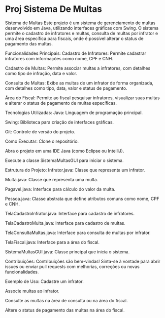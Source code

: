 # Proj Sistema De Multas

Sistema de Multas
Este projeto é um sistema de gerenciamento de multas desenvolvido em Java, utilizando interfaces gráficas com Swing. O sistema permite o cadastro de infratores e multas, consulta de multas por infrator e uma área específica para fiscais, onde é possível alterar o status de pagamento das multas.

Funcionalidades Principais:
Cadastro de Infratores: Permite cadastrar infratores com informações como nome, CPF e CNH.

Cadastro de Multas: Permite associar multas a infratores, com detalhes como tipo de infração, data e valor.

Consulta de Multas: Exibe as multas de um infrator de forma organizada, com detalhes como tipo, data, valor e status de pagamento.

Área do Fiscal: Permite ao fiscal pesquisar infratores, visualizar suas multas e alterar o status de pagamento de multas específicas.

Tecnologias Utilizadas:
Java: Linguagem de programação principal.

Swing: Biblioteca para criação de interfaces gráficas.

Git: Controle de versão do projeto.

Como Executar:
Clone o repositório.

Abra o projeto em uma IDE Java (como Eclipse ou IntelliJ).

Execute a classe SistemaMultasGUI para iniciar o sistema.

Estrutura do Projeto:
Infrator.java: Classe que representa um infrator.

Multa.java: Classe que representa uma multa.

Pagavel.java: Interface para cálculo do valor da multa.

Pessoa.java: Classe abstrata que define atributos comuns como nome, CPF e CNH.

TelaCadastroInfrator.java: Interface para cadastro de infratores.

TelaCadastroMulta.java: Interface para cadastro de multas.

TelaConsultaMultas.java: Interface para consulta de multas por infrator.

TelaFiscal.java: Interface para a área do fiscal.

SistemaMultasGUI.java: Classe principal que inicia o sistema.

Contribuições:
Contribuições são bem-vindas! Sinta-se à vontade para abrir issues ou enviar pull requests com melhorias, correções ou novas funcionalidades.

Exemplo de Uso:
Cadastre um infrator.

Associe multas ao infrator.

Consulte as multas na área de consulta ou na área do fiscal.

Altere o status de pagamento das multas na área do fiscal.

